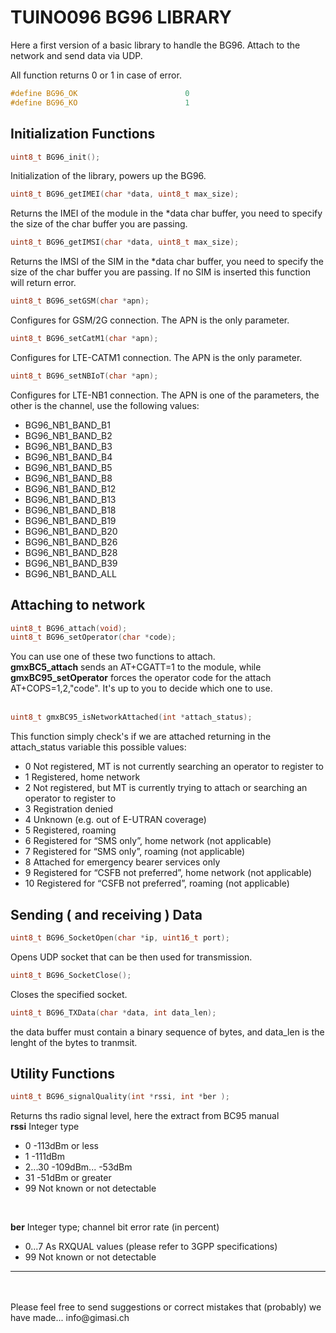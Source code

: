 # TUINO096 BG96 LIBRARY
Here a first version of a basic library to handle the BG96. Attach to the network and send data via UDP.<br/>


All function returns 0 or 1 in case of error.
```c
#define BG96_OK                        0 
#define BG96_KO                        1

```

## Initialization Functions
```c
uint8_t BG96_init();
```
Initialization of the library, powers up the BG96.

```c
uint8_t BG96_getIMEI(char *data, uint8_t max_size);
```
Returns the IMEI of the module in the *data char buffer, you need to specify the size of the char buffer you are passing.

```c
uint8_t BG96_getIMSI(char *data, uint8_t max_size);
```
Returns the IMSI of the SIM in the *data char buffer, you need to specify the size of the char buffer you are passing. If no SIM is inserted this function will return error.


```c
uint8_t BG96_setGSM(char *apn);
```
Configures for GSM/2G connection. The APN is the only parameter.<br/>

```c
uint8_t BG96_setCatM1(char *apn);
```
Configures for LTE-CATM1 connection. The APN is the only parameter.<br/>

```c
uint8_t BG96_setNBIoT(char *apn);
```
Configures for LTE-NB1 connection. The APN is one of the parameters, the other is the channel, use the following values:<br/>

* BG96_NB1_BAND_B1                
* BG96_NB1_BAND_B2                
* BG96_NB1_BAND_B3                
* BG96_NB1_BAND_B4                
* BG96_NB1_BAND_B5                
* BG96_NB1_BAND_B8                
* BG96_NB1_BAND_B12               
* BG96_NB1_BAND_B13               
* BG96_NB1_BAND_B18               
* BG96_NB1_BAND_B19               
* BG96_NB1_BAND_B20               
* BG96_NB1_BAND_B26               
* BG96_NB1_BAND_B28               
* BG96_NB1_BAND_B39               
* BG96_NB1_BAND_ALL               


## Attaching to network

```c
uint8_t BG96_attach(void);
uint8_t BG96_setOperator(char *code);
```

You can use one of these two functions to attach.<br/>
<b>gmxBC5_attach</b> sends an AT+CGATT=1 to the module, while <b>gmxBC95_setOperator</b> forces the operator code for the attach AT+COPS=1,2,"code". It's up to you to decide which one to use. <br/>
<br/>

```c
uint8_t gmxBC95_isNetworkAttached(int *attach_status);
```
This function simply check's if we are attached returning in the attach_status variable this possible values:

* 0     Not registered, MT is not currently searching an operator to register to
* 1     Registered, home network
* 2     Not registered, but MT is currently trying to attach or searching an operator to register to
* 3     Registration denied
* 4     Unknown (e.g. out of E-UTRAN coverage)
* 5     Registered, roaming
* 6     Registered for “SMS only”, home network (not applicable)
* 7     Registered for “SMS only”, roaming (not applicable)
* 8     Attached for emergency bearer services only
* 9     Registered for “CSFB not preferred”, home network (not applicable)
* 10    Registered for “CSFB not preferred”, roaming (not applicable)


## Sending ( and receiving ) Data

```c
uint8_t BG96_SocketOpen(char *ip, uint16_t port);
```
Opens UDP socket that can be then used for transmission. 

```c
uint8_t BG96_SocketClose();
```
Closes the specified socket.

```c
uint8_t BG96_TXData(char *data, int data_len);
```
the data buffer must contain a binary sequence of bytes, and data_len is the lenght of the bytes to tranmsit.


## Utility Functions

```c
uint8_t BG96_signalQuality(int *rssi, int *ber );
```
Returns ths radio signal level, here the extract from BC95 manual<br/>
<b>rssi</b>  Integer type<br/>
* 0 -113dBm or less
* 1 -111dBm
* 2...30 -109dBm... -53dBm
* 31 -51dBm or greater
* 99 Not known or not detectable
<br/>

<b>ber</b> Integer type; channel bit error rate (in percent)<br/>
* 0...7 As RXQUAL values (please refer to 3GPP specifications)
* 99 Not known or not detectable

<hr>

<br/>
<br/>
Please feel free to send suggestions or correct mistakes that (probably) we have made...  info@gimasi.ch


